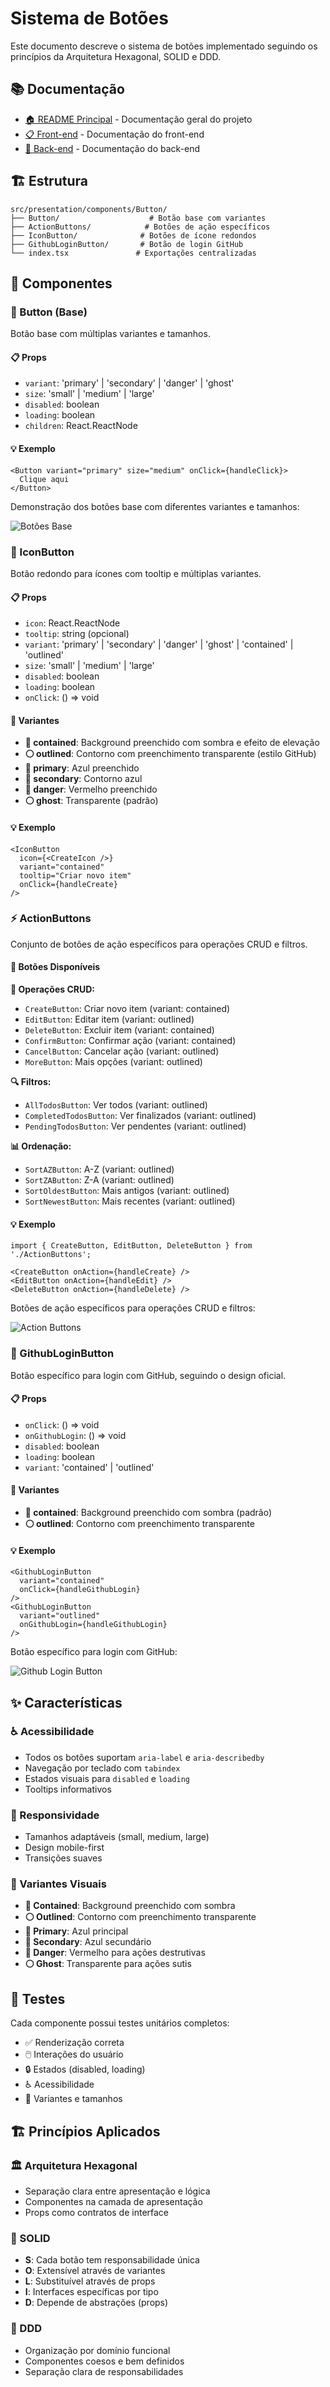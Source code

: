 # Sistema de Botões

Este documento descreve o sistema de botões implementado seguindo os princípios da Arquitetura Hexagonal, SOLID e DDD.

## 📚 Documentação

- [🏠 README Principal](../../../README.md) - Documentação geral do projeto
- [📋 Front-end](../README.md) - Documentação do front-end
- [🔧 Back-end](../../../back-end/README.md) - Documentação do back-end

## 🏗️ Estrutura

```
src/presentation/components/Button/
├── Button/                    # Botão base com variantes
├── ActionButtons/            # Botões de ação específicos
├── IconButton/              # Botões de ícone redondos
├── GithubLoginButton/       # Botão de login GitHub
└── index.tsx               # Exportações centralizadas
```

## 🧩 Componentes

### 🎯 Button (Base)

Botão base com múltiplas variantes e tamanhos.

#### 📋 Props

- `variant`: 'primary' | 'secondary' | 'danger' | 'ghost'
- `size`: 'small' | 'medium' | 'large'
- `disabled`: boolean
- `loading`: boolean
- `children`: React.ReactNode

#### 💡 Exemplo

```tsx
<Button variant="primary" size="medium" onClick={handleClick}>
  Clique aqui
</Button>
```

Demonstração dos botões base com diferentes variantes e tamanhos:

![Botões Base](./images/buttons-base.png)

### 🔘 IconButton

Botão redondo para ícones com tooltip e múltiplas variantes.

#### 📋 Props

- `icon`: React.ReactNode
- `tooltip`: string (opcional)
- `variant`: 'primary' | 'secondary' | 'danger' | 'ghost' | 'contained' | 'outlined'
- `size`: 'small' | 'medium' | 'large'
- `disabled`: boolean
- `loading`: boolean
- `onClick`: () => void

#### 🎨 Variantes

- **🔵 contained**: Background preenchido com sombra e efeito de elevação
- **⚪ outlined**: Contorno com preenchimento transparente (estilo GitHub)
- **🔵 primary**: Azul preenchido
- **🔵 secondary**: Contorno azul
- **🔴 danger**: Vermelho preenchido
- **⚪ ghost**: Transparente (padrão)

#### 💡 Exemplo

```tsx
<IconButton
  icon={<CreateIcon />}
  variant="contained"
  tooltip="Criar novo item"
  onClick={handleCreate}
/>
```

### ⚡ ActionButtons

Conjunto de botões de ação específicos para operações CRUD e filtros.

#### 🎯 Botões Disponíveis

**🔧 Operações CRUD:**

- `CreateButton`: Criar novo item (variant: contained)
- `EditButton`: Editar item (variant: outlined)
- `DeleteButton`: Excluir item (variant: contained)
- `ConfirmButton`: Confirmar ação (variant: contained)
- `CancelButton`: Cancelar ação (variant: outlined)
- `MoreButton`: Mais opções (variant: outlined)

**🔍 Filtros:**

- `AllTodosButton`: Ver todos (variant: outlined)
- `CompletedTodosButton`: Ver finalizados (variant: outlined)
- `PendingTodosButton`: Ver pendentes (variant: outlined)

**📊 Ordenação:**

- `SortAZButton`: A-Z (variant: outlined)
- `SortZAButton`: Z-A (variant: outlined)
- `SortOldestButton`: Mais antigos (variant: outlined)
- `SortNewestButton`: Mais recentes (variant: outlined)

#### 💡 Exemplo

```tsx
import { CreateButton, EditButton, DeleteButton } from './ActionButtons';

<CreateButton onAction={handleCreate} />
<EditButton onAction={handleEdit} />
<DeleteButton onAction={handleDelete} />
```

Botões de ação específicos para operações CRUD e filtros:

![Action Buttons](./images/action-buttons.png)

### 🔑 GithubLoginButton

Botão específico para login com GitHub, seguindo o design oficial.

#### 📋 Props

- `onClick`: () => void
- `onGithubLogin`: () => void
- `disabled`: boolean
- `loading`: boolean
- `variant`: 'contained' | 'outlined'

#### 🎨 Variantes

- **🔵 contained**: Background preenchido com sombra (padrão)
- **⚪ outlined**: Contorno com preenchimento transparente

#### 💡 Exemplo

```tsx
<GithubLoginButton
  variant="contained"
  onClick={handleGithubLogin}
/>
<GithubLoginButton
  variant="outlined"
  onGithubLogin={handleGithubLogin}
/>
```

Botão específico para login com GitHub:

![Github Login Button](./images/github-login-button.png)

## ✨ Características

### ♿ Acessibilidade

- Todos os botões suportam `aria-label` e `aria-describedby`
- Navegação por teclado com `tabindex`
- Estados visuais para `disabled` e `loading`
- Tooltips informativos

### 📱 Responsividade

- Tamanhos adaptáveis (small, medium, large)
- Design mobile-first
- Transições suaves

### 🎨 Variantes Visuais

- **🔵 Contained**: Background preenchido com sombra
- **⚪ Outlined**: Contorno com preenchimento transparente
- **🔵 Primary**: Azul principal
- **🔵 Secondary**: Azul secundário
- **🔴 Danger**: Vermelho para ações destrutivas
- **⚪ Ghost**: Transparente para ações sutis

## 🧪 Testes

Cada componente possui testes unitários completos:

- ✅ Renderização correta
- 🖱️ Interações do usuário
- 🔒 Estados (disabled, loading)
- ♿ Acessibilidade
- 🎨 Variantes e tamanhos

## 🏗️ Princípios Aplicados

### 🏛️ Arquitetura Hexagonal

- Separação clara entre apresentação e lógica
- Componentes na camada de apresentação
- Props como contratos de interface

### 🔧 SOLID

- **S**: Cada botão tem responsabilidade única
- **O**: Extensível através de variantes
- **L**: Substituível através de props
- **I**: Interfaces específicas por tipo
- **D**: Depende de abstrações (props)

### 🎯 DDD

- Organização por domínio funcional
- Componentes coesos e bem definidos
- Separação clara de responsabilidades
